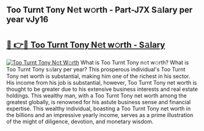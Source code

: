 ## Too Turnt Tony N𝚎t w𝚘rth - Part-J7X S𝚊lary per year vJy16

# <h2><a href="http://gc36xxw.nevu.top/?p=Too+Turnt+Tony">🔗 👉🔴 Too Turnt Tony N𝚎t w𝚘rth - S𝚊lary</a></h2>

[![Too Turnt Tony N𝚎t W𝚘rth](https://i.imgur.com/Oavwk0R.jpeg)](http://gc36xxw.nevu.top/?p=Too+Turnt+Tony)
What is Too Turnt Tony n𝚎t w𝚘rth? What is Too Turnt Tony s𝚊lary per year?
This prosperous individual's Too Turnt Tony net worth is substantial, making him one of the richest in his sector. His income from his job is substantial, however, Too Turnt Tony net worth is thought to be greater due to his extensive business interests and real estate holdings. This wealthy man, with a Too Turnt Tony net worth among the greatest globally, is renowned for his astute business sense and financial expertise. This wealthy individual, boasting a Too Turnt Tony net worth in the billions and an impressive yearly income, serves as a prime illustration of the might of diligence, devotion, and monetary wisdom.
